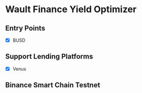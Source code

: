 # Wault Finance Yield Optimizer

## Entry Points

- [x] BUSD

## Support Lending Platforms

- [x] Venus

## Binance Smart Chain Testnet

